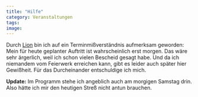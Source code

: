 ```yaml
---
title: "Hilfe"
category: Veranstaltungen
tags: 
image: 
---
```


Durch [Lion](http://www.misantropolis.de/2006/07/flash-aaaah) bin ich auf ein Terminmißverständnis aufmerksam geworden: Mein für heute geplanter Auftritt ist wahrscheinlich erst morgen. Das wäre sehr ärgerlich, weil ich schon vielen Bescheid gesagt habe. Und da ich niemandem vom Feierwerk erreichen kann, gibt es leider auch später hier Gewißheit. Für das Durcheinander entschuldige ich mich.  

  

**Update:** Im Programm stehe ich angeblich auch am morgigen Samstag drin. Also hätte ich mir den heutigen Streß nicht antun brauchen.